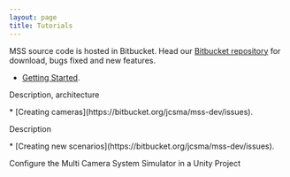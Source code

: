 ```yaml
---
layout: page
title: Tutorials
---
```





MSS source code is hosted in Bitbucket. Head our <a href="https://mss-developer-vpu@bitbucket.org/jcsma/mss-dev.git">Bitbucket repository</a> for download, bugs fixed and new features.

* [Getting Started](https://bitbucket.org/jcsma/mss-dev/issues).
<p class="message">
  Description, architecture
</p>
* [Creating cameras](https://bitbucket.org/jcsma/mss-dev/issues).
<p class="message">
  Description
</p>
* [Creating new scenarios](https://bitbucket.org/jcsma/mss-dev/issues).
<p class="message">
  Configure the Multi Camera System Simulator in a Unity Project
</p>
